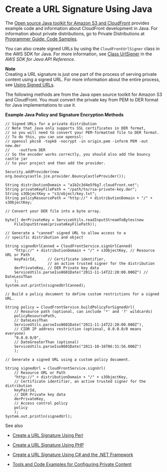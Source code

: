 # Create a URL Signature Using Java<a name="CFPrivateDistJavaDevelopment"></a>

The [Open source Java toolkit for Amazon S3 and CloudFront](http://jets3t.s3.amazonaws.com/index.html) provides example code and information about CloudFront development in Java\. For information about private distributions, go to Private Distributions at [Programmer Guide: Code Samples](http://jets3t.s3.amazonaws.com/toolkit/code-samples.html#cloudfront-private-distributions)\. 

You can also create signed URLs by using the `CloudFrontUrlSigner` class in the AWS SDK for Java\. For more information, see [Class UrlSigner](http://docs.aws.amazon.com/AWSJavaSDK/latest/javadoc/com/amazonaws/services/cloudfront/CloudFrontUrlSigner.html) in the *AWS SDK for Java API Reference*\.

**Note**  
Creating a URL signature is just one part of the process of serving private content using a signed URL\. For more information about the entire process, see [Using Signed URLs](private-content-signed-urls.md)\.

The following methods are from the Java open source toolkit for Amazon S3 and CloudFront\. You must convert the private key from PEM to DER format for Java implementations to use it\.

**Example Java Policy and Signature Encryption Methods**  <a name="ExampleJavaPolicyAndSignatureEncryptionMethods"></a>

```
// Signed URLs for a private distribution
// Note that Java only supports SSL certificates in DER format, 
// so you will need to convert your PEM-formatted file to DER format. 
// To do this, you can use openssl:
// openssl pkcs8 -topk8 -nocrypt -in origin.pem -inform PEM -out new.der 
//    -outform DER 
// So the encoder works correctly, you should also add the bouncy castle jar
// to your project and then add the provider.

Security.addProvider(new org.bouncycastle.jce.provider.BouncyCastleProvider());

String distributionDomain = "a1b2c3d4e5f6g7.cloudfront.net";
String privateKeyFilePath = "/path/to/rsa-private-key.der";
String s3ObjectKey = "s3/object/key.txt";
String policyResourcePath = "http://" + distributionDomain + "/" + s3ObjectKey;

// Convert your DER file into a byte array.

byte[] derPrivateKey = ServiceUtils.readInputStreamToBytes(new
    FileInputStream(privateKeyFilePath));

// Generate a "canned" signed URL to allow access to a 
// specific distribution and object

String signedUrlCanned = CloudFrontService.signUrlCanned(
    "http://" + distributionDomain + "/" + s3ObjectKey, // Resource URL or Path
    keyPairId,     // Certificate identifier, 
                   // an active trusted signer for the distribution
    derPrivateKey, // DER Private key data
    ServiceUtils.parseIso8601Date("2011-11-14T22:20:00.000Z") // DateLessThan
    );
System.out.println(signedUrlCanned);

// Build a policy document to define custom restrictions for a signed URL.

String policy = CloudFrontService.buildPolicyForSignedUrl(
    // Resource path (optional, can include '*' and '?' wildcards)
    policyResourcePath, 
    // DateLessThan
    ServiceUtils.parseIso8601Date("2011-11-14T22:20:00.000Z"), 
    // CIDR IP address restriction (optional, 0.0.0.0/0 means everyone)
    "0.0.0.0/0", 
    // DateGreaterThan (optional)
    ServiceUtils.parseIso8601Date("2011-10-16T06:31:56.000Z")
    );

// Generate a signed URL using a custom policy document.

String signedUrl = CloudFrontService.signUrl(
    // Resource URL or Path
    "http://" + distributionDomain + "/" + s3ObjectKey, 
    // Certificate identifier, an active trusted signer for the distribution
    keyPairId,     
    // DER Private key data
    derPrivateKey, 
    // Access control policy
    policy 
    );
System.out.println(signedUrl);
```

See also

+ [Create a URL Signature Using Perl](CreateURLPerl.md)

+ [Create a URL Signature Using PHP](CreateURL_PHP.md)

+ [Create a URL Signature Using C\# and the \.NET Framework](CreateSignatureInCSharp.md)

+ [Tools and Code Examples for Configuring Private Content](Resources.md#resources-distributing-private-content)
